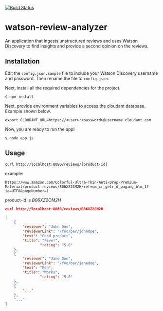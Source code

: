 [![Build Status](https://travis-ci.org/IBM/watson-review-analyzer.svg?branch=master)](https://travis-ci.org/IBM/watson-review-analyzer)

# watson-review-analyzer
An application that ingests unstructured reviews and uses Watson Discovery to find insights and provide a second opinion on the reviews. 

## Installation

Edit the `config.json.sample` file to include your Watson Discovery username and password. Then rename the file to `config.json`.

Next, install all the required dependencies for the project.

```
$ npm install
```

Next, provide environment variables to access the cloudant database. Example shown below. 

```
export CLOUDANT_URL=https://<user>:<password>@username.cloudant.com
```
Now, you are ready to run the app!
```
$ node app.js
```

## Usage
`curl http://localhost:8080/reviews/[product-id]`

example:

`https://www.amazon.com/Colorful-Ultra-Thin-Anti-Drop-Premium-Material/product-reviews/B06XZ2CM2H/ref=cm_cr_getr_d_paging_btm_1?ie=UTF8&pageNumber=1`

product-id is _B06XZ2CM2H_
```JSON
curl http://localhost:8080/reviews/B06XZ2CM2H

[
	{
		"reviewer": "John Doe",
		"reviewerLink": "/foo/bar/johndoe",
		"text": "Good product",
		"title": "Five!",
                "rating": "5.0"
	},
	{
		"reviewer": "Jane Doe",
		"reviewerLink": "/foo/bar/janedoe",
		"text": "Meh",
		"title": "Works",
                "rating": "5.0"
	},
	{
		"..."
	},
	"..."
]
```
